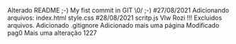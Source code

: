 Alterado README ;-)
My fist commit in GIT \0/ ;-)
#27/08/2021
Adicionando arquivos:
index.html
style.css
#28/08/2021
scritp.js
Vlw Rozi !!!
Excluidos arquivos. 
Adicionado .gitignore
Adicionado mais uma página
Modificado pag0
Mais uma alteração 1227